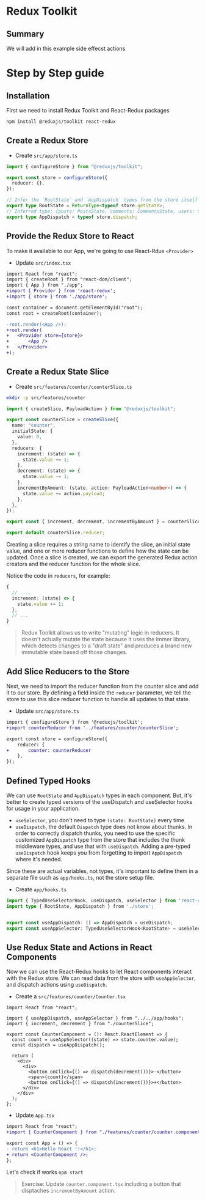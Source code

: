 # Redux Toolkit

## Summary

We will add in this example side effecst actions

# Step by Step guide

## Installation

First we need to install Redux Toolkit and React-Redux packages

```bash
npm install @reduxjs/toolkit react-redux
```

## Create a Redux Store

- Create `src/app/store.ts`

```ts
import { configureStore } from "@reduxjs/toolkit";

export const store = configureStore({
  reducer: {},
});

// Infer the `RootState` and `AppDispatch` types from the store itself
export type RootState = ReturnType<typeof store.getState>;
// Inferred type: {posts: PostsState, comments: CommentsState, users: UsersState}
export type AppDispatch = typeof store.dispatch;
```

## Provide the Redux Store to React

To make it available to our App, we're going to use React-Rdux `<Provider>`

- Update `src/index.tsx`

```diff
import React from "react";
import { createRoot } from "react-dom/client";
import { App } from "./app";
+import { Provider } from 'react-redux';
+import { store } from './app/store';

const container = document.getElementById("root");
const root = createRoot(container);

-root.render(<App />);
+root.render(
+   <Provider store={store}>
+       <App />
+   </Provider>
+);
```

## Create a Redux State Slice

- Create `src/features/counter/counterSlice.ts`

```bash
mkdir -p src/features/counter
```

```ts
import { createSlice, PayloadAction } from "@reduxjs/toolkit";

export const counterSlice = createSlice({
  name: "counter",
  initialState: {
    value: 0,
  },
  reducers: {
    increment: (state) => {
      state.value += 1;
    },
    decrement: (state) => {
      state.value -= 1;
    },
    incrementByAmount: (state, action: PayloadAction<number>) => {
      state.value += action.payload;
    },
  },
});

export const { increment, decrement, incrementByAmount } = counterSlice.actions;

export default counterSlice.reducer;
```

Creating a slice requires a string name to identify the slice, an initial state value, and one or more reducer functions to define how the state can be updated. Once a slice is created, we can export the generated Redux action creators and the reducer function for the whole slice.

Notice the code in `reducers`, for example:

```ts
{
  // ....
  increment: (state) => {
    state.value += 1;
  },
  // ...
}
```

> Redux Toolkit allows us to write "mutating" logic in reducers. It doesn't actually mutate the state because it uses the Immer library, which detects changes to a "draft state" and produces a brand new immutable state based off those changes.

## Add Slice Reducers to the Store

Next, we need to import the reducer function from the counter slice and add it to our store. By defining a field inside the `reducer` parameter, we tell the store to use this slice reducer function to handle all updates to that state.

* Update `src/app/store.ts`

```diff
import { configureStore } from '@reduxjs/toolkit';
+import counterReducer from '../features/counter/counterSlice';

export const store = configureStore({
    reducer: {
+       counter: counterReducer
    },
});

```

## Defined Typed Hooks

We can use `RootState` and `AppDispatch` types in each component. But, it's better to create typed versions of the useDispatch and useSelector hooks for usage in your application.

- `useSelector`, you don't need to type `(state: RootState)` every time
- `useDispatch`, the default `Dispatch` type does not know about thunks. In order to correctly dispatch thunks, you need to use the specific customized `AppDispatch` type from the store that includes the thunk middleware types, and use that with `useDispatch`. Adding a pre-typed `useDispatch` hook keeps you from forgetting to import `AppDispatch` where it's needed.

Since these are actual variables, not types, it's important to define them in a separate file such as `app/hooks.ts`, not the store setup file.

- Create `app/hooks.ts`

```ts
import { TypedUseSelectorHook, useDispatch, useSelector } from 'react-redux';
import type { RootState, AppDispatch } from './store';


export const useAppDispatch: () => AppDispatch = useDispatch; 
export const useAppSelector: TypedUseSelectorHook<RootState> = useSelector;

```

## Use Redux State and Actions in React Components

Now we can use the React-Redux hooks to let React components interact with the Redux store. We can read data from the store with `useAppSelector`, and dispatch actions using `useDispatch`. 

- Create a `src/features/counter/Counter.tsx` 

```tsx
import React from "react";

import { useAppDispatch, useAppSelector } from "../../app/hooks";
import { increment, decrement } from "./counterSlice";

export const CounterComponent = (): React.ReactElement => {
  const count = useAppSelector((state) => state.counter.value);
  const dispatch = useAppDispatch();

  return (
    <div>
      <div>
        <button onClick={() => dispatch(decrement())}>-</button>
        <span>{count}</span>
        <button onClick={() => dispatch(increment())}>+</button>
      </div>
    </div>
  );
};

```

* Update `App.tsx`

```diff
import React from "react";
+import { CounterComponent } from "./features/counter/counter.component";

export const App = () => {
- return <h1>Hello React !!</h1>;
+ return <CounterComponent />;
};

```

Let's check if works `npm start`

> Exercise: Update `counter.component.tsx` including a button that disptaches `incrementByAmount` action.
